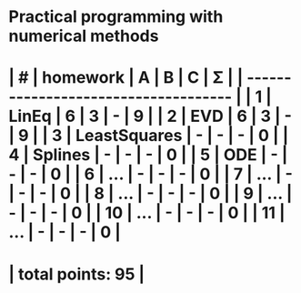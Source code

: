 # Practical programming with numerical methods


| #  | homework      | A | B | C | Σ   | 
| ------------------------------------ |
| 1  | LinEq         | 6 | 3 | - |  9  |
| 2  | EVD           | 6 | 3 | - |  9  | 
| 3  | LeastSquares  | - | - | - |  0  |
| 4  | Splines       | - | - | - |  0  |
| 5  | ODE           | - | - | - |  0  |
| 6  | ...           | - | - | - |  0  |
| 7  | ...           | - | - | - |  0  |
| 8  | ...           | - | - | - |  0  |
| 9  | ...           | - | - | - |  0  |
| 10 | ...           | - | - | - |  0  |
| 11 | ...           | - | - | - |  0  |
 ======================================
|                    total points: 95  |
 ======================================
